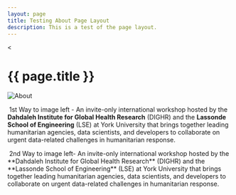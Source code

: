 ```yaml
---
layout: page
title: Testing About Page Layout
description: This is a test of the page layout.
---
```


<!-- Image Linked-->
<<h1>{{ page.title }}</h1>
<a class="image main"><img src="{{ site.baseurl }}/images/picture1.jpg" alt="About" /></a>

<!-- Image Left v1-->

<span class="image left"><img src="{{ site.baseurl }}/images/picture1.jpg" alt="" /></span>
1st Way to image left - An invite-only international workshop hosted by the **Dahdaleh Institute for Global Health Research** (DIGHR) and the **Lassonde School of Engineering** (LSE) at York University that brings together leading humanitarian agencies, data scientists, and developers to collaborate on urgent data-related challenges in humanitarian response.

<!-- Image Left v2-->
<p style="clear: both"><span class="image left"><img src="{{ site.baseurl }}/images/picture1.jpg" alt="" /></span>
    2nd Way to image left- An invite-only international workshop hosted by the **Dahdaleh Institute for Global Health Research** (DIGHR) and the **Lassonde School of Engineering** (LSE) at York University that brings together leading humanitarian agencies, data scientists, and developers to collaborate on urgent data-related challenges in humanitarian response.</p>

<!-- Image Fit-->
<span class="image fit"><img src="{{ site.baseurl }}/images/pic01.jpg" alt="" /></span>


<!--
<header class="major">
									<h2>About the Event</h2>
								</header>
								<a class="image main"><img src="{{ "{{ site.baseurl }}/images/picture1.jpg"  | absolute_url }}" alt="About" /></a>
                                <p>An invite-only international workshop hosted by the <b>Dahdaleh Institute for Global Health Research</b> (DIGHR) and the <b>Lassonde School of Engineering</b> (LSE) at York University that brings together leading humanitarian agencies, data scientists, and developers to collaborate on urgent data-related challenges in humanitarian response.</p>
-->